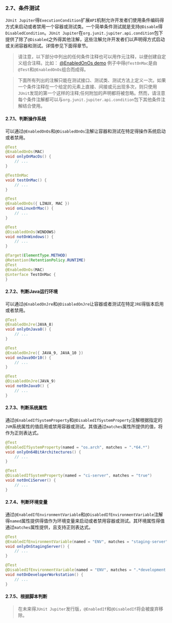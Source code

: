 ### 2.7、条件测试

`JUnit Jupiter`得`ExecutionCondition`扩展`API`机制允许开发者们使用条件编码得方式来启动或者禁用一个容器或测试类。一个简单条件测试就是支持`@Disable`得`DisabledCondition`。`JUnit Jupiter`在`org.junit.jupiter.api.condition`包下提供了除了`@Disabled`之外得其他注解，这些注解允许开发者们以声明得方式启动或关闭容器和测试。详情参见下面得章节。

> 请注意，以下部分中列出的任何条件注释也可以用作元注释，以便创建自定义组合注释。比如： [@EnabledOnOs demo](https://junit.org/junit5/docs/current/user-guide/#writing-tests-conditional-execution-os-demo) 例子中得`@TestOnMac`是由`@Test`和`@EnabledOnOs`组合而成得。

> 下面所有列出的注解只能在测试接口、测试类、测试方法上定义一次。如果一个条件注释在一个给定的元素上直接、间接或元出现多次，则只使用`JUnit`发现的第一个这样的注释;任何附加的声明都将被忽略。然而，请注意每个条件注解都可以与`org.junit.jupiter.api.condition`包下其他条件注解结合使用。

#### 2.7.1、判断操作系统

可以通过`@EnabledOnOs`和`@DisabledOnOs`注解让容器和测试在特定得操作系统启动或者禁用。

```java
@Test
@EnabledOnOs(MAC)
void onlyOnMacOs() {
    // ...
}

@TestOnMac
void testOnMac() {
    // ...
}

@Test
@EnabledOnOs({ LINUX, MAC })
void onLinuxOrMac() {
    // ...
}

@Test
@DisabledOnOs(WINDOWS)
void notOnWindows() {
    // ...
}

@Target(ElementType.METHOD)
@Retention(RetentionPolicy.RUNTIME)
@Test
@EnabledOnOs(MAC)
@interface TestOnMac {
}
```

#### 2.7.2、判断Java运行环境

可以通过`@EnabledOnJre`和`@DisabledOnJre`让容器或者测试在特定`JRE`得版本启用或者禁用。

```java
@Test
@EnabledOnJre(JAVA_8)
void onlyOnJava8() {
    // ...
}

@Test
@EnabledOnJre({ JAVA_9, JAVA_10 })
void onJava9Or10() {
    // ...
}

@Test
@DisabledOnJre(JAVA_9)
void notOnJava9() {
    // ...
}
```

#### 2.7.3、判断系统属性

通过`@EnabledIfSystemProperty`和`@DisabledIfSystemProperty`注解根据指定的`JVM`系统属性的值启用或禁用容器或测试。其值通过`matches`属性所提供的值，将作为正则表达式。

```java
@Test
@EnabledIfSystemProperty(named = "os.arch", matches = ".*64.*")
void onlyOn64BitArchitectures() {
    // ...
}

@Test
@DisabledIfSystemProperty(named = "ci-server", matches = "true")
void notOnCiServer() {
    // ...
}
```

#### 2.7.4、判断环境变量

通过`@EnabledIfEnvironmentVariable`和`@DisabledIfEnvironmentVariable`注解得`named`属性提供得值作为环境变量来启动或者禁用容器或测试。其环境属性得值通过`matches`属性提供，且支持正则表达式。

```java
@Test
@EnabledIfEnvironmentVariable(named = "ENV", matches = "staging-server")
void onlyOnStagingServer() {
    // ...
}

@Test
@DisabledIfEnvironmentVariable(named = "ENV", matches = ".*development.*")
void notOnDeveloperWorkstation() {
    // ...
}
```

#### 2.7.5、根据脚本判断

> 在未来得`JUnit Jupiter`发行版，`@EnabledIf`和`@DisabledIf`将会被废弃移除。







































